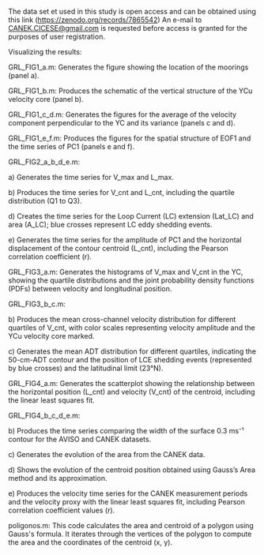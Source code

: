 The data set et used in this study is open access and can be obtained using this link (https://zenodo.org/records/7865542) 
An e-mail to CANEK.CICESE@gmail.com is requested before access is granted for the purposes of user registration.


Visualizing the results:

GRL_FIG1_a.m: Generates the figure showing the location of the moorings (panel a).

GRL_FIG1_b.m: Produces the schematic of the vertical structure of the YCu velocity core (panel b).

GRL_FIG1_c_d.m: Generates the figures for the average of the velocity component perpendicular to the YC and its variance (panels c and d).

GRL_FIG1_e_f.m: Produces the figures for the spatial structure of EOF1 and the time series of PC1 (panels e and f).


GRL_FIG2_a_b_d_e.m:

a) Generates the time series for V_max and L_max.

b) Produces the time series for V_cnt and L_cnt, including the quartile distribution (Q1 to Q3).

d) Creates the time series for the Loop Current (LC) extension (Lat_LC) and area (A_LC); blue crosses represent LC eddy shedding events.

e) Generates the time series for the amplitude of PC1 and the horizontal displacement of the contour centroid (L_cnt), including the Pearson correlation coefficient (r).

GRL_FIG3_a.m: Generates the histograms of V_max and V_cnt in the YC, showing the quartile distributions and the joint probability density functions (PDFs) between velocity and longitudinal position.


GRL_FIG3_b_c.m:

b) Produces the mean cross-channel velocity distribution for different quartiles of V_cnt, with color scales representing velocity amplitude and the YCu velocity core marked.

c) Generates the mean ADT distribution for different quartiles, indicating the 50-cm-ADT contour and the position of LCE shedding events (represented by blue crosses) and the latitudinal limit (23°N).

GRL_FIG4_a.m: Generates the scatterplot showing the relationship between the horizontal position (L_cnt) and velocity (V_cnt) of the centroid, including the linear least squares fit.


GRL_FIG4_b_c_d_e.m:

b) Produces the time series comparing the width of the surface 0.3 ms⁻¹ contour for the AVISO and CANEK datasets.

c) Generates the evolution of the area from the CANEK data.

d) Shows the evolution of the centroid position obtained using Gauss’s Area method and its approximation.

e) Produces the velocity time series for the CANEK measurement periods and the velocity proxy with the linear least squares fit, including Pearson correlation coefficient values (r).


poligonos.m: This code calculates the area and centroid of a polygon using Gauss's formula. It iterates through the vertices of the polygon to compute the area and the coordinates of the centroid (x, y).



